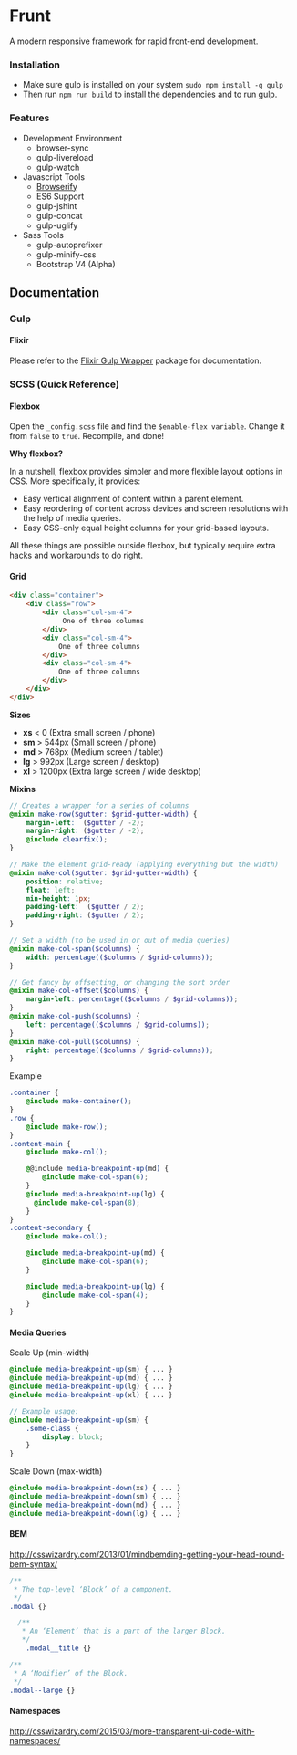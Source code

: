 # Frunt
A modern responsive framework for rapid front-end development.

### Installation
* Make sure gulp is installed on your system `sudo npm install -g gulp`
* Then run `npm run build` to install the dependencies and to run gulp.

### Features

* Development Environment
   * browser-sync
   * gulp-livereload
   * gulp-watch
* Javascript Tools
    * [Browserify](http://browserify.org/)
    * ES6 Support
    * gulp-jshint
    * gulp-concat
    * gulp-uglify
* Sass Tools
    * gulp-autoprefixer
    * gulp-minify-css
    * Bootstrap V4 (Alpha)

## Documentation

### Gulp

#### Flixir

Please refer to the [Flixir Gulp Wrapper](https://github.com/picdorsey/flixir) package for documentation.

### SCSS (Quick Reference)

#### Flexbox

Open the `_config.scss` file and find the `$enable-flex variable`.
Change it from `false` to `true`.
Recompile, and done!


**Why flexbox?**


In a nutshell, flexbox provides simpler and more flexible layout options in CSS. More specifically, it provides:

* Easy vertical alignment of content within a parent element.
* Easy reordering of content across devices and screen resolutions with the help of media queries.
* Easy CSS-only equal height columns for your grid-based layouts.

All these things are possible outside flexbox, but typically require extra hacks and workarounds to do right.

#### Grid

```html
<div class="container">
    <div class="row">
        <div class="col-sm-4">
             One of three columns
        </div>
        <div class="col-sm-4">
            One of three columns
        </div>
        <div class="col-sm-4">
            One of three columns
        </div>
    </div>
</div>
```

**Sizes**

* **xs** < 0  (Extra small screen / phone)
* **sm** > 544px (Small screen / phone)
* **md** > 768px (Medium screen / tablet)
* **lg** > 992px (Large screen / desktop)
* **xl** > 1200px (Extra large screen / wide desktop)

**Mixins**

```scss
// Creates a wrapper for a series of columns
@mixin make-row($gutter: $grid-gutter-width) {
    margin-left:  ($gutter / -2);
    margin-right: ($gutter / -2);
    @include clearfix();
}

// Make the element grid-ready (applying everything but the width)
@mixin make-col($gutter: $grid-gutter-width) {
    position: relative;
    float: left;
    min-height: 1px;
    padding-left:  ($gutter / 2);
    padding-right: ($gutter / 2);
}

// Set a width (to be used in or out of media queries)
@mixin make-col-span($columns) {
    width: percentage(($columns / $grid-columns));
}

// Get fancy by offsetting, or changing the sort order
@mixin make-col-offset($columns) {
    margin-left: percentage(($columns / $grid-columns));
}
@mixin make-col-push($columns) {
    left: percentage(($columns / $grid-columns));
}
@mixin make-col-pull($columns) {
    right: percentage(($columns / $grid-columns));
}
```

Example

```scss
.container {
    @include make-container();
}
.row {
    @include make-row();
}
.content-main {
    @include make-col();

    @@include media-breakpoint-up(md) {
        @include make-col-span(6);
    }
    @include media-breakpoint-up(lg) {
      @include make-col-span(8);
    }
}
.content-secondary {
    @include make-col();

    @include media-breakpoint-up(md) {
        @include make-col-span(6);
    }

    @include media-breakpoint-up(lg) {
        @include make-col-span(4);
    }
}
```

#### Media Queries

Scale Up (min-width)

```scss
@include media-breakpoint-up(sm) { ... }
@include media-breakpoint-up(md) { ... }
@include media-breakpoint-up(lg) { ... }
@include media-breakpoint-up(xl) { ... }

// Example usage:
@include media-breakpoint-up(sm) {
    .some-class {
        display: block;
    }
}
```

Scale Down (max-width)

```scss
@include media-breakpoint-down(xs) { ... }
@include media-breakpoint-down(sm) { ... }
@include media-breakpoint-down(md) { ... }
@include media-breakpoint-down(lg) { ... }
```

#### BEM
http://csswizardry.com/2013/01/mindbemding-getting-your-head-round-bem-syntax/

```scss
/**
 * The top-level ‘Block’ of a component.
 */
.modal {}

  /**
   * An ‘Element’ that is a part of the larger Block.
   */
    .modal__title {}

/**
 * A ‘Modifier’ of the Block.
 */
.modal--large {}
```


#### Namespaces
http://csswizardry.com/2015/03/more-transparent-ui-code-with-namespaces/


